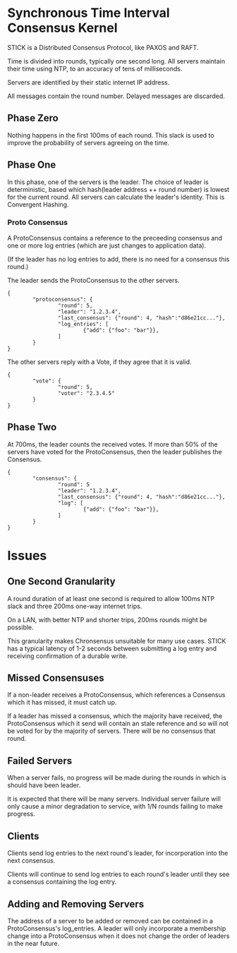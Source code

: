# Synchronous Time Interval Consensus Kernel

STICK is a Distributed Consensus Protocol, like PAXOS and RAFT.

Time is divided into rounds, typically one second long.  All servers maintain their time using NTP, to an accuracy of tens of milliseconds.

Servers are identified by their static internet IP address.

All messages contain the round number.  Delayed messages are discarded.


## Phase Zero

Nothing happens in the first 100ms of each round.  This slack is used to improve the probability of servers agreeing on the time.


## Phase One

In this phase, one of the servers is the leader.  The choice of leader is deterministic, based which hash(leader address ++ round number) is lowest for the current round.  All servers can calculate the leader's identity.  This is Convergent Hashing.


### Proto Consensus

A ProtoConsensus contains a reference to the preceeding consensus and one or more log entries (which are just changes to application data).

(If the leader has no log entries to add, there is no need for a consensus this round.)

The leader sends the ProtoConsensus to the other servers.
```
{
        "protoconsensus": {
                "round": 5,
                "leader": "1.2.3.4",
                "last_consensus": {"round": 4, "hash":"d86e21cc..."},
                "log_entries": [
                        {"add": {"foo": "bar"}},
                ]
        }
}
```

The other servers reply with a Vote, if they agree that it is valid.
```
{
        "vote": {
                "round": 5,
                "voter": "2.3.4.5"
        }
}
```

## Phase Two

At 700ms, the leader counts the received votes.  If more than 50% of the servers have voted for the ProtoConsensus, then the leader publishes the Consensus.
```
{
        "consensus": {
                "round": 5
                "leader": "1.2.3.4",
                "last_consensus": {"round": 4, "hash":"d86e21cc..."},
                "log": [
                        {"add": {"foo": "bar"}},
                ]
        }
}
```

# Issues 

## One Second Granularity

A round duration of at least one second is required to allow 100ms NTP slack and three 200ms one-way internet trips.

On a LAN, with better NTP and shorter trips, 200ms rounds might be possible.

This granularity makes Chronsensus unsuitable for many use cases.  STICK has a typical latency of 1-2 seconds between submitting a log entry and receiving confirmation of a durable write.


## Missed Consensuses

If a non-leader receives a ProtoConsensus, which references a Consensus which it has missed, it must catch up.

If a leader has missed a consensus, which the majority have received, the ProtoConsensus which it send will contain an stale reference and so will not be voted for by the majority of servers.  There will be no consensus that round.


## Failed Servers

When a server fails, no progress will be made during the rounds in which is should have been leader.

It is expected that there will be many servers.  Individual server failure will only cause a minor degradation to service, with 1/N rounds failing to make progress.


## Clients

Clients send log entries to the next round's leader, for incorporation into the next consensus.

Clients will continue to send log entries to each round's leader until they see a consensus containing the log entry.


## Adding and Removing Servers

The address of a server to be added or removed can be contained in a ProtoConsensus's log_entries.  A leader will only incorporate a membership change into a ProtoConsensus when it does not change the order of leaders in the near future.

